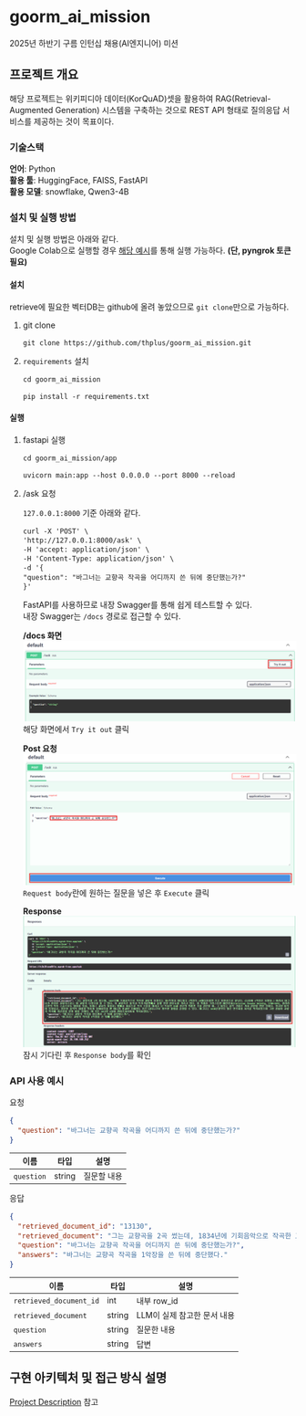 # goorm_ai_mission
2025년 하반기 구름 인턴십 채용(AI엔지니어) 미션

## 프로젝트 개요
해당 프로젝트는 위키피디아 데이터(KorQuAD)셋을 활용하여 RAG(Retrieval-Augmented Generation) 시스템을 구축하는 것으로 REST API 형태로 질의응답 서비스를 제공하는 것이 목표이다.<br/>

### 기술스택
**언어**: Python<br/>
**활용 툴**: HuggingFace, FAISS, FastAPI<br/>
**활용 모델**: snowflake, Qwen3-4B<br/>

### 설치 및 실행 방법

설치 및 실행 방법은 아래와 같다.<br/>
Google Colab으로 실행할 경우 [해당 예시](https://colab.research.google.com/drive/1_8To3qdZjZ6hJviuvJ6o8XbfAkyqotzY?usp=sharing)를 통해 실행 가능하다. **(단, pyngrok 토큰 필요)**

#### 설치

retrieve에 필요한 벡터DB는 github에 올려 놓았으므로 `git clone`만으로 가능하다.<br/>

1. git clone
    ```
    git clone https://github.com/thplus/goorm_ai_mission.git
    ```

2. `requirements` 설치

    ```
    cd goorm_ai_mission
    ```

    ```
    pip install -r requirements.txt
    ```

#### 실행

1. fastapi 실행
    ```
    cd goorm_ai_mission/app
    ```

    ```
    uvicorn main:app --host 0.0.0.0 --port 8000 --reload
    ```

2. /ask 요청 <br/>

    `127.0.0.1:8000` 기준 아래와 같다.
    
    ```
    curl -X 'POST' \
    'http://127.0.0.1:8000/ask' \
    -H 'accept: application/json' \
    -H 'Content-Type: application/json' \
    -d '{
    "question": "바그너는 교향곡 작곡을 어디까지 쓴 뒤에 중단했는가?"
    }'
    ```

    FastAPI를 사용하므로 내장 Swagger를 통해 쉽게 테스트할 수 있다.<br/>
    내장 Swagger는 `/docs` 경로로 접근할 수 있다.

    **/docs 화면**<br/>
    ![docs1](/asset/images/docs1.png)<br/>
    해당 화면에서 `Try it out` 클릭

    **Post 요청**<br/>
    ![docs2](/asset/images/docs2.png)<br/>
    `Request body`란에 원하는 질문을 넣은 후 `Execute` 클릭

    **Response**<br/>
    ![docs3](/asset/images/docs3.png)<br/>
    잠시 기다린 후 `Response body`를 확인

### API 사용 예시

요청
```json
{
  "question": "바그너는 교향곡 작곡을 어디까지 쓴 뒤에 중단했는가?"
}
```

|이름|타입|설명|
|--|--|--|
|`question`|string|질문할 내용|

응답
```json
{
  "retrieved_document_id": "13130",
  "retrieved_document": "그는 교향곡을 2곡 썼는데, 1834년에 기회음악으로 작곡한 교향곡 마장조는 제1악장과 아다지오 2악장의 29마디까지만 쓰고 미완성으로 끝났다. (나중에 2악장은 보필됨.) 따라서 바그너가 완성한 교향곡으로는 이 교향곡 다장조를 들 수 있다. 이 교향곡은 형식과 작곡기법면에서 놀랄 만한 완성도를 가지고 있다. 이 작품이 크리스티안 바인리히(Christian Theodor Weinlig, 1780~1842, 클라라 슈만의 작곡 스승으로도 알려져 있음, 토마스 교회의 지휘자) 밑에서 처음으로 작곡 수업을 마치고 난 직후인 19세 청년의 작품인 것을 감안할 때, 그 힘있는 음악 기법은 가히 감탄할 만한 것이다. 확고한 형식이 유지되고, 정돈된 음악적 대비를 멋지게 담아내었을 뿐 아니라 정교한 조바꿈도 자주 나타나므로 풍부한 울림을 감상할 수 있다. 바그너는 1830년경부터 많은 연주회용 서곡을 작곡하였으며 그런 경험이 교향곡 작곡에 자신감을 갖게 했을 것이다. 이 곡은 1832년 6월에 라이프치히에서 작곡하였다.",
  "question": "바그너는 교향곡 작곡을 어디까지 쓴 뒤에 중단했는가?",
  "answers": "바그너는 교향곡 작곡을 1악장을 쓴 뒤에 중단했다."
}
```

|이름|타입|설명|
|--|--|--|
|`retrieved_document_id`|int|내부 row_id|
|`retrieved_document`|string|LLM이 실제 참고한 문서 내용|
|`question`|string|질문한 내용|
|`answers`|string|답변|

## 구현 아키텍처 및 접근 방식 설명
[Project Description](/project_description.md) 참고
